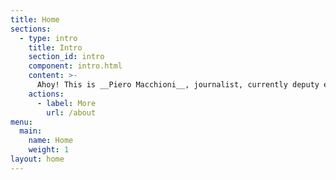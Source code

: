 ```yaml
---
title: Home
sections:
  - type: intro
    title: Intro
    section_id: intro
    component: intro.html
    content: >-
      Ahoy! This is __Piero Macchioni__, journalist, currently deputy editor-in-chief at _Grazia Magazine Italy_. Founder of [Secret Breakfast Newsletter](https://secretbreakfast.club). Blogging as [leibniz*](https://leibniz.me) since 2003, interested in open web, news distribution, privacy and the magic that lies between the analog and the digital self. You can read my latest below, [contact me](https://macchioni.cc/contact/), or [subscribe to my new and dangerous food newsletter](https://secretbreakfast.club).
    actions:
      - label: More
        url: /about
menu:
  main:
    name: Home
    weight: 1
layout: home
---
```

